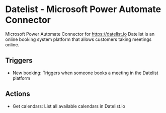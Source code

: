 # Datelist - Microsoft Power Automate Connector
Microsoft Power Automate Connector for https://datelist.io 
Datelist is an online booking system platform that allows customers taking meetings online. 

## Triggers

- New booking: Triggers when someone books a meeting in the Datelist platform 

## Actions

- Get calendars: List all available calendars in Datelist.io 
